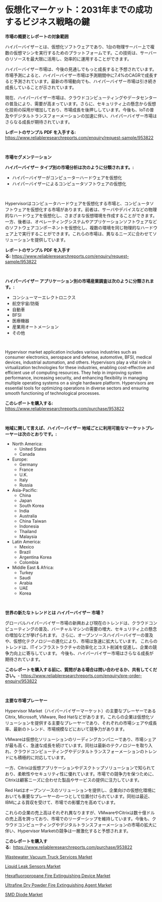 <p><h1>仮想化マーケット：2031年までの成功するビジネス戦略の鍵</h1></p><p><strong>市場の概要とレポートの対象範囲</strong></p>
<p><p>ハイパーバイザーとは、仮想化ソフトウェアであり、1台の物理サーバー上で複数の仮想マシンを実行するためのプラットフォームです。この技術は、サーバーのリソースを最大限に活用し、効率的に運用することができます。</p><p>ハイパーバイザー市場は、今後の見通しでもっと成長すると予想されています。市場予測によると、ハイパーバイザー市場は予測期間中に7.4%のCAGRで成長すると予測されています。最新の市場動向でも、ハイパーバイザー市場は引き続き成長していることが示されています。</p><p>現在、ハイパーバイザー市場は、クラウドコンピューティングやデータセンターの普及により、需要が高まっています。さらに、セキュリティ上の懸念から仮想化技術の採用が増加しており、市場成長を後押ししています。今後も、IoTの普及やデジタルトランスフォーメーションの加速に伴い、ハイパーバイザー市場はさらなる成長が期待されています。</p></p>
<p><strong>レポートのサンプル PDF を入手する:</strong> <a href="https://www.reliableresearchreports.com/enquiry/request-sample/953822">https://www.reliableresearchreports.com/enquiry/request-sample/953822</a></p>
<p>&nbsp;</p>
<p><strong>市場セグメンテーション</strong></p>
<p><strong>ハイパーバイザー タイプ別の市場分析は次のように分類されます。:</strong></p>
<p><ul><li>ハイパーバイザーがコンピューターハードウェアを仮想化</li><li>ハイパーバイザーによるコンピュータソフトウェアの仮想化</li></ul></p>
<p>&nbsp;</p>
<p><p>Hypervisorはコンピュータハードウェアを仮想化する市場と、コンピュータソフトウェアを仮想化する市場があります。前者は、サーバやデバイスなどの物理的なハードウェアを仮想化し、さまざまな仮想環境を作成することができます。一方、後者は、オペレーティングシステムやアプリケーションソフトウェアなどのソフトウェアコンポーネントを仮想化し、複数の環境を同じ物理的なハードウェア上で実行することができます。これらの市場は、異なるニーズに合わせてソリューションを提供しています。</p></p>
<p><strong>レポートのサンプル PDF を入手する:</strong>&nbsp;<a href="https://www.reliableresearchreports.com/enquiry/request-sample/953822">https://www.reliableresearchreports.com/enquiry/request-sample/953822</a></p>
<p>&nbsp;</p>
<p><strong> ハイパーバイザー アプリケーション別の市場産業調査は次のように分類されます。:</strong></p>
<p><ul><li>コンシューマーエレクトロニクス</li><li>航空宇宙/防衛</li><li>自動車</li><li>BFSI</li><li>医療機器</li><li>産業用オートメーション</li><li>その他</li></ul></p>
<p>&nbsp;</p>
<p><p>Hypervisor market application includes various industries such as consumer electronics, aerospace and defense, automotive, BFSI, medical devices, industrial automation, and others. Hypervisors play a vital role in virtualization technologies for these industries, enabling cost-effective and efficient use of computing resources. They help in improving system performance, increasing security, and enhancing flexibility in managing multiple operating systems on a single hardware platform. Hypervisors are essential tools for optimizing operations in diverse sectors and ensuring smooth functioning of technological processes.</p></p>
<p><strong>このレポートを購入する:</strong>&nbsp; <a href="https://www.reliableresearchreports.com/purchase/953822">https://www.reliableresearchreports.com/purchase/953822</a></p>
<p>&nbsp;</p>
<p><strong>地域に関して言えば、ハイパーバイザー 地域ごとに利用可能なマーケットプレーヤーは次のとおりです。:</strong></p>
<p><ul>
    <li>
        North America:
        <ul>
            <li>United States</li>
            <li>Canada</li>
        </ul>
    </li>
    <li>
        Europe:
        <ul>
            <li>Germany</li>
            <li>France</li>
            <li>U.K.</li>
            <li>Italy</li>
            <li>Russia</li>
        </ul>
    </li>
    <li>
        Asia-Pacific:
        <ul>
            <li>China</li>
            <li>Japan</li>
            <li>South Korea</li>
            <li>India</li>
            <li>Australia</li>
            <li>China Taiwan</li>
            <li>Indonesia</li>
            <li>Thailand</li>
            <li>Malaysia</li>
        </ul>
    </li>
    <li>
        Latin America:
        <ul>
            <li>Mexico</li>
            <li>Brazil</li>
            <li>Argentina Korea</li>
            <li>Colombia</li>
        </ul>
    </li>
    <li>
        Middle East & Africa:
        <ul>
            <li>Turkey</li>
            <li>Saudi</li>
            <li>Arabia</li>
            <li>UAE</li>
            <li>Korea</li>
        </ul>
    </li>
    </ul></p>
<p>&nbsp;</p>
<p><strong>世界の新たなトレンドとは ハイパーバイザー 市場？</strong></p>
<p><p>グローバルハイパーバイザー市場の新興および現在のトレンドは、クラウドコンピューティングの普及、バーチャルマシンの需要の増大、セキュリティ上の懸念の増加などが挙げられます。 さらに、オープンソースハイパーバイザーの普及や、仮想化テクノロジーの進化により、市場は急速に拡大しています。 これらのトレンドは、ITインフラストラクチャの効率化とコスト削減を促進し、企業の競争力向上に寄与しています。 今後も、ハイパーバイザー市場はさらなる成長が期待されています。</p></p>
<p><strong>このレポートを購入する前に、質問がある場合は問い合わせるか、共有してください。</strong>- <a href="https://www.reliableresearchreports.com/enquiry/pre-order-enquiry/953822">https://www.reliableresearchreports.com/enquiry/pre-order-enquiry/953822</a></p>
<p>&nbsp;</p>
<p><strong>主要な市場プレーヤー</strong></p>
<p><p>Hypervisor Market（ハイパーバイザーマーケット）の主要なプレーヤーであるCitrix, Microsoft, VMware, Red Hatなどがあります。これらの企業は仮想化ソリューションを提供する主要なプレーヤーであり、それぞれの市場シェアや成長率、最新のトレンド、市場規模などにおいて競争力があります。</p><p>VMwareは仮想化ソリューションのリーディングカンパニーであり、市場シェアが最も高く、急速な成長を続けています。同社は最新のテクノロジーを取り入れ、クラウドコンピューティングやデジタルトランスフォーメーションのトレンドにも積極的に対応しています。</p><p>一方、Citrixは仮想アプリケーションやデスクトップソリューションで知られており、柔軟性やセキュリティ性に優れています。市場での競争力を保つために、Citrixは顧客ニーズに合わせた製品やサービスの提供に注力しています。</p><p>Red Hatはオープンソースのソリューションを提供し、企業向けの仮想化環境においても重要なプレーヤーの一つとして位置付けられています。同社は最近、IBMによる買収を受けて、市場での影響力を高めています。</p><p>これらの企業の売上高はそれぞれ異なりますが、VMwareやCitrixは数十億ドルの売上高を誇っており、市場でのリーダーシップを維持しています。今後も、クラウドコンピューティングやデジタルトランスフォーメーションの市場の拡大に伴い、Hypervisor Marketの競争は一層激化すると予想されます。</p></p>
<p><strong>このレポートを購入する:</strong>&nbsp;&nbsp;<a href="https://www.reliableresearchreports.com/purchase/953822">https://www.reliableresearchreports.com/purchase/953822</a></p>
<p><p><a href="https://lydian-appliance-61d.notion.site/Wastewater-Vacuum-Truck-Services-Market-Size-Share-Trends-Analysis-Report-By-Application-Regiona-7ca4838ec11d42fc9146ca5e94b98974">Wastewater Vacuum Truck Services Market</a></p><p><a href="https://view.publitas.com/reportprime-1/liquid-leak-sensors-market-challenges-opportunities-and-growth-drivers-and-major-market-players-forecasted-for-period-from-2024-2031/">Liquid Leak Sensors Market</a></p><p><a href="https://summer-dogwood-3e9.notion.site/Hexafluoropropane-Fire-Extinguishing-Device-Market-Research-Report-Provides-thorough-Industry-Overvi-8826e52104d54e78842467869015cd2e">Hexafluoropropane Fire Extinguishing Device Market</a></p><p><a href="https://forested-sushi-9b0.notion.site/Ultrafine-Dry-Powder-Fire-Extinguishing-Agent-Market-Share-Market-New-Trends-Analysis-Report-By-Ty-aa0f94cf80e44e5f89caa8eace3280c9">Ultrafine Dry Powder Fire Extinguishing Agent Market</a></p><p><a href="https://view.publitas.com/reportprime-1/decoding-the-smd-diode-market-a-deep-dive-into-the-latest-market-trends-market-segmentation-and-competitive-analysis/">SMD Diode Market</a></p></p>